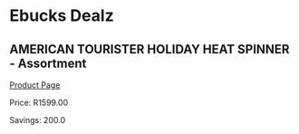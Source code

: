 
# Ebucks Dealz
## AMERICAN TOURISTER HOLIDAY HEAT SPINNER - Assortment
[Product Page](https://www.ebucks.com/web/shop/productSelected.do?prodId=739759190&catId=717718126)

Price: R1599.00

Savings: 200.0


	